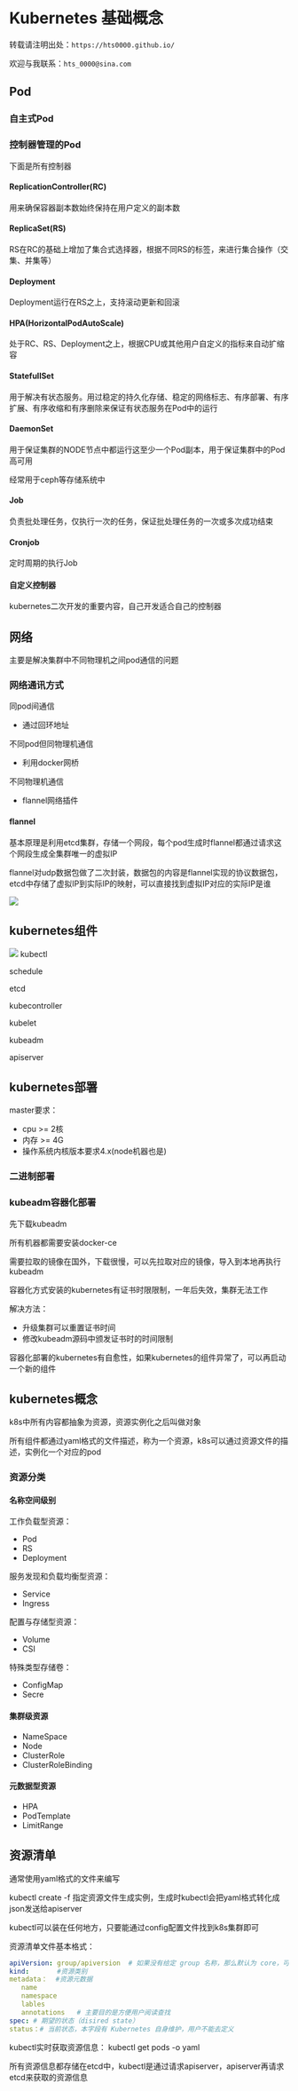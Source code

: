 # Kubernetes 基础概念


<!--more-->

转载请注明出处：`https://hts0000.github.io/`

欢迎与我联系：`hts_0000@sina.com`

## Pod
### 自主式Pod
### 控制器管理的Pod
下面是所有控制器
#### ReplicationController(RC)
用来确保容器副本数始终保持在用户定义的副本数

#### ReplicaSet(RS)
RS在RC的基础上增加了集合式选择器，根据不同RS的标签，来进行集合操作（交集、并集等）

#### Deployment
Deployment运行在RS之上，支持滚动更新和回滚

#### HPA(HorizontalPodAutoScale)
处于RC、RS、Deployment之上，根据CPU或其他用户自定义的指标来自动扩缩容

#### StatefullSet
用于解决有状态服务。用过稳定的持久化存储、稳定的网络标志、有序部署、有序扩展、有序收缩和有序删除来保证有状态服务在Pod中的运行

#### DaemonSet
用于保证集群的NODE节点中都运行这至少一个Pod副本，用于保证集群中的Pod高可用

经常用于ceph等存储系统中

#### Job
负责批处理任务，仅执行一次的任务，保证批处理任务的一次或多次成功结束

#### Cronjob
定时周期的执行Job

#### 自定义控制器
kubernetes二次开发的重要内容，自己开发适合自己的控制器

## 网络
主要是解决集群中不同物理机之间pod通信的问题
### 网络通讯方式

同pod间通信
- 通过回环地址

不同pod但同物理机通信
- 利用docker网桥

不同物理机通信
- flannel网络插件

#### flannel
基本原理是利用etcd集群，存储一个网段，每个pod生成时flannel都通过请求这个网段生成全集群唯一的虚拟IP

flannel对udp数据包做了二次封装，数据包的内容是flannel实现的协议数据包，etcd中存储了虚拟IP到实际IP的映射，可以直接找到虚拟IP对应的实际IP是谁

![](https://cdn.jsdelivr.net/gh/hts0000/images/202202262318287.png)

## kubernetes组件
![](https://cdn.jsdelivr.net/gh/hts0000/images/202202271556249.png)
kubectl

schedule

etcd

kubecontroller

kubelet

kubeadm

apiserver

## kubernetes部署
master要求：
- cpu >= 2核
- 内存 >= 4G
- 操作系统内核版本要求4.x(node机器也是)
### 二进制部署

### kubeadm容器化部署
先下载kubeadm

所有机器都需要安装docker-ce

需要拉取的镜像在国外，下载很慢，可以先拉取对应的镜像，导入到本地再执行kubeadm

容器化方式安装的kubernetes有证书时限限制，一年后失效，集群无法工作

解决方法：
- 升级集群可以重置证书时间
- 修改kubeadm源码中颁发证书时的时间限制

容器化部署的kubernetes有自愈性，如果kubernetes的组件异常了，可以再启动一个新的组件

## kubernetes概念
k8s中所有内容都抽象为资源，资源实例化之后叫做对象

所有组件都通过yaml格式的文件描述，称为一个资源，k8s可以通过资源文件的描述，实例化一个对应的pod

### 资源分类
#### 名称空间级别
工作负载型资源：
- Pod
- RS
- Deployment

服务发现和负载均衡型资源：
- Service
- Ingress

配置与存储型资源：
- Volume
- CSI

特殊类型存储卷：
- ConfigMap
- Secre

#### 集群级资源
- NameSpace
- Node
- ClusterRole
- ClusterRoleBinding

#### 元数据型资源
- HPA
- PodTemplate
- LimitRange

## 资源清单
通常使用yaml格式的文件来编写

kubectl create -f 指定资源文件生成实例，生成时kubectl会把yaml格式转化成json发送给apiserver

kubectl可以装在任何地方，只要能通过config配置文件找到k8s集群即可

资源清单文件基本格式：
```yaml
apiVersion: group/apiversion  # 如果没有给定 group 名称，那么默认为 core，可以使用 kubectl api-versions # 获取当前 k8s 版本上所有的 apiVersion 版本信息( 每个版本可能不同 )
kind:       #资源类别
metadata：  #资源元数据
   name
   namespace
   lables
   annotations   # 主要目的是方便用户阅读查找
spec: # 期望的状态（disired state）
status：# 当前状态，本字段有 Kubernetes 自身维护，用户不能去定义
```

kubectl实时获取资源信息：
kubectl get pods -o yaml

所有资源信息都存储在etcd中，kubectl是通过请求apiserver，apiserver再请求etcd来获取的资源信息
